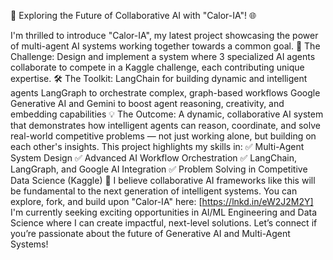 🚀 Exploring the Future of Collaborative AI with "Calor-IA"! 🌐

I'm thrilled to introduce "Calor-IA", my latest project showcasing the power of multi-agent AI systems working together towards a common goal.
🔎 The Challenge:
 Design and implement a system where 3 specialized AI agents collaborate to compete in a Kaggle challenge, each contributing unique expertise.
🛠️ The Toolkit:
LangChain for building dynamic and intelligent agents
LangGraph to orchestrate complex, graph-based workflows
Google Generative AI and Gemini to boost agent reasoning, creativity, and embedding capabilities
💡 The Outcome:
 A dynamic, collaborative AI system that demonstrates how intelligent agents can reason, coordinate, and solve real-world competitive problems — not just working alone, but building on each other's insights.
This project highlights my skills in:
 ✅ Multi-Agent System Design
 ✅ Advanced AI Workflow Orchestration
 ✅ LangChain, LangGraph, and Google AI Integration
 ✅ Problem Solving in Competitive Data Science (Kaggle)
🌟 I believe collaborative AI frameworks like this will be fundamental to the next generation of intelligent systems.
 You can explore, fork, and build upon "Calor-IA" here: [https://lnkd.in/eW2J2M2Y]
I'm currently seeking exciting opportunities in AI/ML Engineering and Data Science where I can create impactful, next-level solutions.
 Let’s connect if you’re passionate about the future of Generative AI and Multi-Agent Systems!
